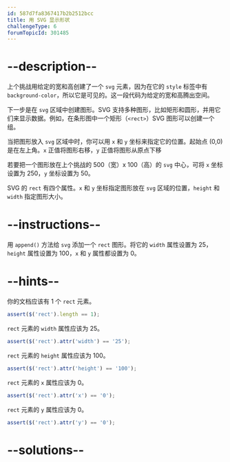 ```yaml
---
id: 587d7fa8367417b2b2512bcc
title: 用 SVG 显示形状
challengeType: 6
forumTopicId: 301485
---
```


# --description--

上个挑战用给定的宽和高创建了一个 `svg` 元素，因为在它的 `style` 标签中有 `background-color`，所以它是可见的。这一段代码为给定的宽和高腾出空间。

下一步是在 `svg` 区域中创建图形。SVG 支持多种图形，比如矩形和圆形，并用它们来显示数据。例如，在条形图中一个矩形（`<rect>`）SVG 图形可以创建一个组。

当把图形放入 `svg` 区域中时，你可以用 `x` 和 `y` 坐标来指定它的位置。起始点 (0,0) 是在左上角。`x` 正值将图形右移，`y` 正值将图形从原点下移

若要把一个图形放在上个挑战的 500（宽）x 100（高）的 `svg` 中心，可将 `x` 坐标设置为 250，`y` 坐标设置为 50。

SVG 的 `rect` 有四个属性。`x` 和 `y` 坐标指定图形放在 `svg` 区域的位置，`height` 和 `width` 指定图形大小。

# --instructions--

用 `append()` 方法给 `svg` 添加一个 `rect` 图形。将它的 `width` 属性设置为 25，`height` 属性设置为 100，`x` 和 `y` 属性都设置为 0。

# --hints--

你的文档应该有 1 个 `rect` 元素。

```js
assert($('rect').length == 1);
```

`rect` 元素的 `width` 属性应该为 25。

```js
assert($('rect').attr('width') == '25');
```

`rect` 元素的 `height` 属性应该为 100。

```js
assert($('rect').attr('height') == '100');
```

`rect` 元素的 `x` 属性应该为 0。

```js
assert($('rect').attr('x') == '0');
```

`rect` 元素的 `y` 属性应该为 0。

```js
assert($('rect').attr('y') == '0');
```

# --solutions--

